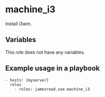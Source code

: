 # machine_i3

Install i3wm.
## Variables
This role does not have any variables.


## Example usage in a playbook

```
- hosts: [myserver]
  roles
    - roles: jamesread.soe.machine_i3
```
